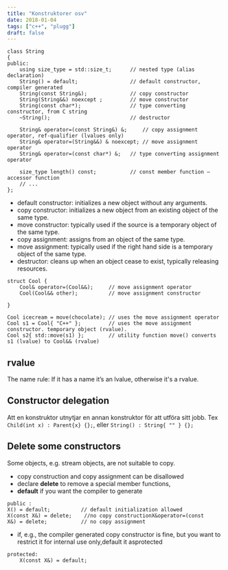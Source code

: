 ```yaml
---
title: "Konstruktorer osv"
date: 2018-01-04
tags: ["c++", "plugg"]
draft: false
---
```


```
class String
{
public:
    using size_type = std::size_t;      // nested type (alias declaration)
    String() = default;                 // default constructor, compiler generated
    String(const String&);              // copy constructor
    String(String&&) noexcept ;         // move constructor
    String(const char*);                // type converting constructor, from C string
    ~String();                          // destructor

    String& operator=(const String&) &;     // copy assignment operator, ref-qualifier (lvalues only)
    String& operator=(String&&) & noexcept; // move assignment operator
    String& operator=(const char*) &;   // type converting assignment operator

    size_type length() const;           // const member function – accessor function
    // ...
};

```

- default constructor: initializes a new object without any arguments.
- copy constructor: initializes a new object from an existing object of the same type.
- move constructor: typically used if the source is a temporary object of the same type.
- copy assignment: assigns from an object of the same type.
- move assignment: typically used if the right hand side is a temporary object of the same type.
- destructor: cleans up when an object cease to exist, typically releasing resources.

```
struct Cool {
    Cool& operator=(Cool&&);     // move assignment operator
    Cool(Cool&& other);          // move assignment constructor

}

Cool icecream = move(chocolate); // uses the move assignment operator
Cool s1 = Cool{ "C++" };         // uses the move assignment constructor. temporary object (rvalue).
Cool s2{ std::move(s1) };        // utility function move() converts s1 (lvalue) to Cool&& (rvalue)

```



## rvalue
The name rule: If it has a name it’s an lvalue, otherwise it's a rvalue.

## Constructor delegation
Att en konstruktor utnytjar en annan konstruktor för att utföra sitt jobb. Tex ``Child(int x) : Parent{x} {};``, eller ``String() : String{ "" } {};``

## Delete some constructors

Some objects, e.g. stream objects, are not suitable to copy.

- copy construction and copy assignment can be disallowed
- declare **delete** to remove a special member functions,
- **default** if you want the compiler to generate

```
public :
X() = default;          // default initialization allowed
X(const X&) = delete;    //no copy constructionX&operator=(const
X&) = delete;           // no copy assignment 
```

- if, e.g., the compiler generated copy constructor is fine, but you want to restrict it for internal use only,default it asprotected

```
protected:
    X(const X&) = default;
```